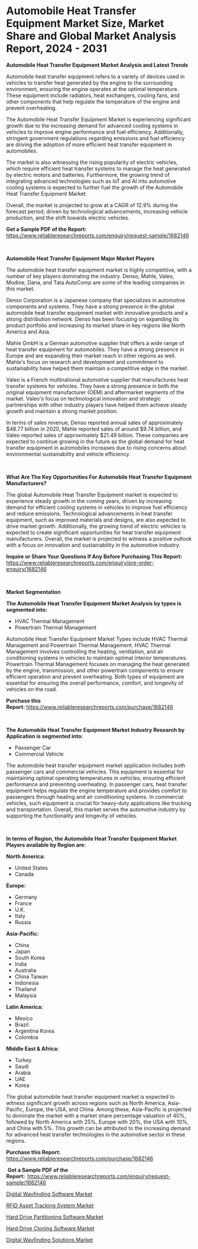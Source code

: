 <p><h1>Automobile Heat Transfer Equipment Market Size, Market Share and Global Market Analysis Report, 2024 - 2031</h1></p><p><strong>Automobile Heat Transfer Equipment Market Analysis and Latest Trends</strong></p>
<p><p>Automobile heat transfer equipment refers to a variety of devices used in vehicles to transfer heat generated by the engine to the surrounding environment, ensuring the engine operates at the optimal temperature. These equipment include radiators, heat exchangers, cooling fans, and other components that help regulate the temperature of the engine and prevent overheating.</p><p>The Automobile Heat Transfer Equipment Market is experiencing significant growth due to the increasing demand for advanced cooling systems in vehicles to improve engine performance and fuel efficiency. Additionally, stringent government regulations regarding emissions and fuel efficiency are driving the adoption of more efficient heat transfer equipment in automobiles.</p><p>The market is also witnessing the rising popularity of electric vehicles, which require efficient heat transfer systems to manage the heat generated by electric motors and batteries. Furthermore, the growing trend of integrating advanced technologies such as IoT and AI into automotive cooling systems is expected to further fuel the growth of the Automobile Heat Transfer Equipment Market.</p><p>Overall, the market is projected to grow at a CAGR of 12.9% during the forecast period, driven by technological advancements, increasing vehicle production, and the shift towards electric vehicles.</p></p>
<p><strong>Get a Sample PDF of the Report:&nbsp;</strong> <a href="https://www.reliableresearchreports.com/enquiry/request-sample/1682146">https://www.reliableresearchreports.com/enquiry/request-sample/1682146</a></p>
<p>&nbsp;</p>
<p><strong>Automobile Heat Transfer Equipment Major Market Players</strong></p>
<p><p>The automobile heat transfer equipment market is highly competitive, with a number of key players dominating the industry. Denso, Mahle, Valeo, Modine, Dana, and Tata AutoComp are some of the leading companies in this market.</p><p>Denso Corporation is a Japanese company that specializes in automotive components and systems. They have a strong presence in the global automobile heat transfer equipment market with innovative products and a strong distribution network. Denso has been focusing on expanding its product portfolio and increasing its market share in key regions like North America and Asia.</p><p>Mahle GmbH is a German automotive supplier that offers a wide range of heat transfer equipment for automobiles. They have a strong presence in Europe and are expanding their market reach in other regions as well. Mahle's focus on research and development and commitment to sustainability have helped them maintain a competitive edge in the market.</p><p>Valeo is a French multinational automotive supplier that manufactures heat transfer systems for vehicles. They have a strong presence in both the original equipment manufacturer (OEM) and aftermarket segments of the market. Valeo's focus on technological innovation and strategic partnerships with other industry players have helped them achieve steady growth and maintain a strong market position.</p><p>In terms of sales revenue, Denso reported annual sales of approximately $48.77 billion in 2020, Mahle reported sales of around $9.74 billion, and Valeo reported sales of approximately $21.49 billion. These companies are expected to continue growing in the future as the global demand for heat transfer equipment in automobiles increases due to rising concerns about environmental sustainability and vehicle efficiency.</p></p>
<p>&nbsp;</p>
<p><strong>What Are The Key Opportunities For Automobile Heat Transfer Equipment Manufacturers?</strong></p>
<p><p>The global Automobile Heat Transfer Equipment market is expected to experience steady growth in the coming years, driven by increasing demand for efficient cooling systems in vehicles to improve fuel efficiency and reduce emissions. Technological advancements in heat transfer equipment, such as improved materials and designs, are also expected to drive market growth. Additionally, the growing trend of electric vehicles is expected to create significant opportunities for heat transfer equipment manufacturers. Overall, the market is projected to witness a positive outlook with a focus on innovation and sustainability in the automotive industry.</p></p>
<p><strong>Inquire or Share Your Questions If Any Before Purchasing This Report:</strong> <a href="https://www.reliableresearchreports.com/enquiry/pre-order-enquiry/1682146">https://www.reliableresearchreports.com/enquiry/pre-order-enquiry/1682146</a></p>
<p>&nbsp;</p>
<p><strong>Market Segmentation</strong></p>
<p><strong>The Automobile Heat Transfer Equipment Market Analysis by types is segmented into:</strong></p>
<p><ul><li>HVAC Thermal Management</li><li>Powertrain Thermal Management</li></ul></p>
<p><p>Automobile Heat Transfer Equipment Market Types include HVAC Thermal Management and Powertrain Thermal Management. HVAC Thermal Management involves controlling the heating, ventilation, and air conditioning systems in vehicles to maintain optimal interior temperatures. Powertrain Thermal Management focuses on managing the heat generated by the engine, transmission, and other powertrain components to ensure efficient operation and prevent overheating. Both types of equipment are essential for ensuring the overall performance, comfort, and longevity of vehicles on the road.</p></p>
<p><strong>Purchase this Report:&nbsp;</strong><a href="https://www.reliableresearchreports.com/purchase/1682146">https://www.reliableresearchreports.com/purchase/1682146</a></p>
<p>&nbsp;</p>
<p><strong>The Automobile Heat Transfer Equipment Market Industry Research by Application is segmented into:</strong></p>
<p><ul><li>Passenger Car</li><li>Commercial Vehicle</li></ul></p>
<p><p>The automobile heat transfer equipment market application includes both passenger cars and commercial vehicles. This equipment is essential for maintaining optimal operating temperatures in vehicles, ensuring efficient performance and preventing overheating. In passenger cars, heat transfer equipment helps regulate the engine temperature and provides comfort to passengers through heating and air conditioning systems. In commercial vehicles, such equipment is crucial for heavy-duty applications like trucking and transportation. Overall, this market serves the automotive industry by supporting the functionality and longevity of vehicles.</p></p>
<p>&nbsp;</p>
<p><strong>In terms of Region, the Automobile Heat Transfer Equipment Market Players available by Region are:</strong></p>
<p>
    <p> <strong> North America: </strong>
        <ul>
            <li>United States</li>
            <li>Canada</li>
        </ul>
        </p> 
    <p> <strong> Europe: </strong>
        <ul>
            <li>Germany</li>
            <li>France</li>
            <li>U.K.</li>
            <li>Italy</li>
            <li>Russia</li>
        </ul>
        </p> 
    <p> <strong> Asia-Pacific: </strong>
        <ul>
            <li>China</li>
            <li>Japan</li>
            <li>South Korea</li>
            <li>India</li>
            <li>Australia</li>
            <li>China Taiwan</li>
            <li>Indonesia</li>
            <li>Thailand</li>
            <li>Malaysia</li>
        </ul>
        </p> 
    <p> <strong> Latin America: </strong>
        <ul>
            <li>Mexico</li>
            <li>Brazil</li>
            <li>Argentina Korea</li>
            <li>Colombia</li>
        </ul>
        </p> 
    <p> <strong> Middle East & Africa: </strong>
        <ul>
            <li>Turkey</li>
            <li>Saudi</li>
            <li>Arabia</li>
            <li>UAE</li>
            <li>Korea</li>
        </ul>
    </p>
    </p>
<p><p>The global automobile heat transfer equipment market is expected to witness significant growth across regions such as North America, Asia-Pacific, Europe, the USA, and China. Among these, Asia-Pacific is projected to dominate the market with a market share percentage valuation of 40%, followed by North America with 25%, Europe with 20%, the USA with 10%, and China with 5%. This growth can be attributed to the increasing demand for advanced heat transfer technologies in the automotive sector in these regions.</p></p>
<p><strong>Purchase this Report: </strong><a href="https://www.reliableresearchreports.com/purchase/1682146">https://www.reliableresearchreports.com/purchase/1682146</a></p>
<p>&nbsp;<strong>Get a Sample PDF of the Report:&nbsp;&nbsp;</strong><a href="https://www.reliableresearchreports.com/enquiry/request-sample/1682146">https://www.reliableresearchreports.com/enquiry/request-sample/1682146</a></p>
<p><strong></strong></p>
<p><p><a href="https://medium.com/@kathyburton10/digital-wayfinding-software-market-analysis-and-sze-forecasted-for-period-from-2024-to-2031-c6ce030d371f">Digital Wayfinding Software Market</a></p><p><a href="https://medium.com/@brendamoreno1988/rfid-asset-tracking-system-market-analysis-and-sze-forecasted-for-period-from-2024-to-2031-18cfb2d31757">RFID Asset Tracking System Market</a></p><p><a href="https://medium.com/@kathyburton10/hard-drive-partitioning-software-market-trends-and-market-analysis-forecasted-for-period-2024-2031-5a699af42e84">Hard Drive Partitioning Software Market</a></p><p><a href="https://medium.com/@emilywest91/decoding-hard-drive-cloning-software-market-metrics-market-share-trends-and-growth-patterns-77e407de7dfc">Hard Drive Cloning Software Market</a></p><p><a href="https://medium.com/@kathyburton10/digital-wayfinding-solutions-market-trends-and-market-analysis-forecasted-for-period-2024-2031-4270721dbaa2">Digital Wayfinding Solutions Market</a></p></p>